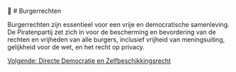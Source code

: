 🗽 # Burgerrechten

Burgerrechten zijn essentieel voor een vrije en democratische samenleving. De Piratenpartij zet zich in voor de bescherming en bevordering van de rechten en vrijheden van alle burgers, inclusief vrijheid van meningsuiting, gelijkheid voor de wet, en het recht op privacy.

[Volgende: Directe Democratie en Zelfbeschikkingsrecht](DirecteDemocratie.md)
